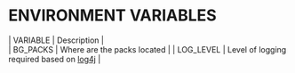 # ENVIRONMENT VARIABLES

| VARIABLE | Description |  
| BG_PACKS | Where are the packs located |
| LOG_LEVEL | Level of logging required based on [log4j](https://www.tutorialspoint.com/log4j/log4j_logging_levels.htm) | 